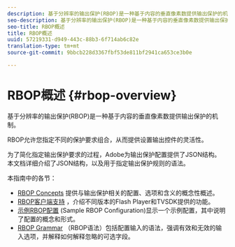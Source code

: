 ```yaml
---
description: 基于分辨率的输出保护(RBOP)是一种基于内容的垂直像素数提供输出保护的机制。
seo-description: 基于分辨率的输出保护(RBOP)是一种基于内容的垂直像素数提供输出保护的机制。
seo-title: RBOP概述
title: RBOP概述
uuid: 57219331-d949-443c-88b3-6f714ab6c82e
translation-type: tm+mt
source-git-commit: 9bbcb228d3367fbf53de811bf2941ca653ce3b0e

---
```



# RBOP概述 {#rbop-overview}

基于分辨率的输出保护(RBOP)是一种基于内容的垂直像素数提供输出保护的机制。

RBOP允许您指定不同的保护要求组合，从而提供设置输出控件的灵活性。

为了简化指定输出保护要求的过程，Adobe为输出保护配置提供了JSON结构。 本文档详细介绍了JSON结构，以及用于指定输出保护规则的语法。

本指南中的各节：

* [RBOP Concepts](../RBOP/output-protection-concepts.md) 提供与输出保护相关的配置、选项和含义的概念性概述。
* [RBOP客户端支持](../RBOP/client-support.md) ，介绍不同版本的Flash Player和TVSDK提供的功能。
* [示例RBOP配置](../RBOP/sample-output-protection-config.md) (Sample RBOP Configuration)显示一个示例配置，其中说明了配置的概念和形式。
* [RBOP Grammar](../RBOP/output-protection-grammar.md) （RBOP语法）包括配置输入的语法，强调有效和无效的输入选项，并解释如何解释忽略的可选字段。

